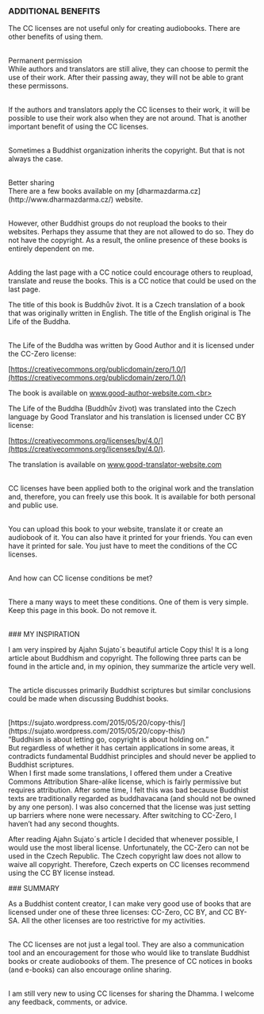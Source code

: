 <div id="additional-benefits" markdown="1">

### ADDITIONAL BENEFITS

</div>

The CC licenses are not useful only for creating audiobooks. There are other benefits of using them.<br><br>

<div class="underline"> Permanent permission </div>
While authors and translators are still alive, they can choose to permit the use of their work. After their passing away, they will not be able to grant these permissons.<br><br>

If the authors and translators apply the CC licenses to their work, it will be possible to use their work also when they are not around. That is another important benefit of using the CC licenses.<br><br>

Sometimes a Buddhist organization inherits the copyright. But that is not always the case.<br><br>

<div class="underline">Better sharing</div>
There are a few books available on my [dharmazdarma.cz](http://www.dharmazdarma.cz/) website.<br><br>

However, other Buddhist groups do not reupload the books to their websites. Perhaps they assume that they are not allowed to do so. They do not have the copyright. As a result, the online presence of these books is entirely dependent on me.<br> <br>

Adding the last page with a CC notice could encourage others to reupload, translate and reuse the books. This is a CC notice that could be used on the last page.

<div class="citace" markdown="1">
The title of this book is Buddhův život. It is a Czech translation of a book that was originally written in English. The title of the English original is The Life of the Buddha.<br><br>

The Life of the Buddha was written by Good Author and it is licensed under the CC-Zero license:<br>

<div class="do-not-break-out" markdown="1">

[https://creativecommons.org/publicdomain/zero/1.0/](https://creativecommons.org/publicdomain/zero/1.0/)

</div>

The book is available on www.good-author-website.com.<br> <br>

The Life of the Buddha (Buddhův život) was translated into the Czech language by Good Translator and his translation is licensed under CC BY license:<br>

<div class="do-not-break-out" markdown="1">

[https://creativecommons.org/licenses/by/4.0/](https://creativecommons.org/licenses/by/4.0/).

</div>

The translation is available on www.good-translator-website.com<br> <br>

CC licenses have been applied both to the original work and the translation and, therefore, you can freely use this book. It is available for both personal and public use. <br> <br>

You can upload this book to your website, translate it or create an audiobook of it. You can also have it printed for your friends. You can even have it printed for sale. You just have to meet the conditions of the CC licenses.<br> <br>

And how can CC license conditions be met?<br> <br>

There a many ways to meet these conditions. One of them is very simple. Keep this page in this book. Do not remove it.<br><br>

</div>

<div id="my-inspiration" markdown="1">
### MY INSPIRATION
</div>

I am very inspired by Ajahn Sujato´s beautiful article Copy this! It is a long article about Buddhism and copyright. The following three parts can be found in the article and, in my opinion, they summarize the article very well.<br><br>

The article discusses primarily Buddhist scriptures but similar conclusions could be made when discussing Buddhist books.<br><br>

<div class="do-not-break-out" markdown="1">
[https://sujato.wordpress.com/2015/05/20/copy-this/](https://sujato.wordpress.com/2015/05/20/copy-this/)
</div>

<div class="citace">
 ”Buddhism is about letting go, copyright is about holding on.” 
</div>

<div class="citace">
But regardless of whether it has certain applications in some areas, it contradicts fundamental Buddhist principles and should never be applied to Buddhist scriptures. 
</div>

<div class="citace">
When I first made some translations, I offered them under a Creative Commons Attribution Share-alike license, which is fairly permissive but requires attribution. After some time, I felt this was bad because Buddhist texts are traditionally regarded as buddhavacana (and should not be owned by any one person). I was also concerned that the license was just setting up barriers where none were necessary. After switching to CC-Zero, I haven’t had any second thoughts.
</div>

After reading Ajahn Sujato´s article I decided that whenever possible, I would use the most liberal license. Unfortunately, the CC-Zero can not be used in the Czech Republic. The Czech copyright law does not allow to waive all copyright. Therefore, Czech experts on CC licenses recommend using the CC BY license instead.<br>

<div id="summary" markdown="1">
### SUMMARY
</div>

As a Buddhist content creator, I can make very good use of books that are licensed under one of these three licenses: CC-Zero, CC BY, and CC BY-SA. All the other licenses are too restrictive for my activities.<br> <br>

The CC licenses are not just a legal tool. They are also a communication tool and an encouragement for those who would like to translate Buddhist books or create audiobooks of them. The presence of CC notices in books (and e-books) can also encourage online sharing.<br> <br>

I am still very new to using CC licenses for sharing the Dhamma. I welcome any feedback, comments, or advice. <br><br>
